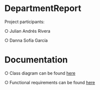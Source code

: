 # DepartmentReport

Project participants:

○ Julian Andrés Rivera

○ Danna Sofía García


# Documentation 

○ Class diagram can be found [here](ReporteMunicipiosPI/ReporteMunicipiosPI/docs/classDiagram.pdf)

○ Functional requirements can be found [here](ReporteMunicipiosPI/ReporteMunicipiosPI/docs/functionalRequirements.docx)
